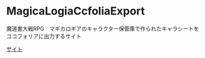 # MagicaLogiaCcfoliaExport
魔道書大戦RPG　マギカロギアのキャラクター保管庫で作られたキャラシートをココフォリアに出力するサイト

[サイト](https://glaceon-471.github.io/MagicaLogiaCcfoliaExport/)